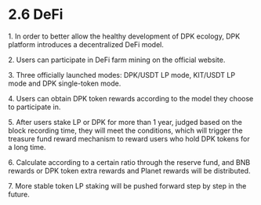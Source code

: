 # 2.6 DeFi

1\. In order to better allow the healthy development of DPK ecology, DPK platform introduces a decentralized DeFi model.

2\. Users can participate in DeFi farm mining on the official website.

3\. Three officially launched modes: DPK/USDT LP mode, KIT/USDT LP mode and DPK single-token mode.

4\. Users can obtain DPK token rewards according to the model they choose to participate in.

5\. After users stake LP or DPK for more than 1 year, judged based on the block recording time, they will meet the conditions, which will trigger the treasure fund reward mechanism to reward users who hold DPK tokens for a long time.

6\. Calculate according to a certain ratio through the reserve fund, and BNB rewards or DPK token extra rewards and Planet rewards will be distributed.

7\. More stable token LP staking will be pushed forward step by step in the future.
